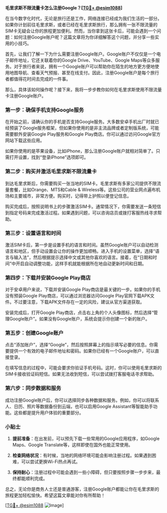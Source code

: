 **毛里求斯不限流量卡怎么注册Google？[[TG💪+ @esim1088](https://t.me/s/esim1088)]**

在当今数字化时代，无论是旅行还是工作，网络连接已经成为我们生活的一部分。如果你计划前往毛里求斯，或者已经在毛里求斯旅行，那么拥有一张不限流量的SIM卡无疑会让你的旅程更加便利。然而，当你拿到这张卡后，可能会遇到一个问题：如何注册Google账户呢？这篇文章将为你详细解答这个问题，并分享一些实用的小技巧。

首先，让我们了解一下为什么需要注册Google账户。Google账户不仅仅是一个电子邮件地址，它还关联着你的Google Drive、YouTube、Google Maps等众多服务。对于旅行者来说，拥有一个Google账户可以帮助你在陌生的地方更方便地使用地图导航、查看天气预报、甚至在线支付。因此，注册Google账户是每个旅行者都值得花时间去完成的一件事。

那么，具体该如何操作呢？接下来，我将一步步教你如何在毛里求斯使用不限流量卡注册Google账户。

### 第一步：确保手机支持Google服务

在开始之前，请确认你的手机是否支持Google服务。大多数安卓手机出厂时就已经预装了Google服务框架，但如果你使用的是非主流品牌或者定制版系统，可能需要额外安装Google Play服务和Google Play商店。你可以通过访问Google官方网站下载这些应用。

如果你使用的是苹果设备，比如iPhone，那么注册Google账户就相对简单了。只需打开设置，找到“登录iPhone”选项即可。

### 第二步：购买并激活毛里求斯不限流量卡

到达毛里求斯后，你需要购买一张当地的SIM卡。毛里求斯有多家公司提供不限流量套餐，比如Orange、MTS和Cable & Wireless等。这些公司的营业网点遍布机场和主要城市，非常方便。购买时，记得带上护照以便登记信息。

购买完成后，按照说明书上的步骤激活SIM卡。通常情况下，你需要发送一条短信到指定号码来完成激活过程。如果遇到问题，可以咨询店员或拨打客服热线寻求帮助。

### 第三步：设置语言和时间

激活SIM卡后，第一步是设置手机的语言和时间。虽然Google账户可以自动检测语言和地区，但手动设置会让你的操作更加顺畅。进入手机的设置菜单，选择“语言与输入法”，然后根据提示选择中文或其他你喜欢的语言。接着，在“日期和时间”中开启自动调整功能，这样手机就能根据所在地自动更新时间和日期。

### 第四步：下载并安装Google Play商店

对于安卓用户来说，下载并安装Google Play商店是最关键的一步。如果你的手机没有预装Google Play商店，可以通过浏览器访问Google Play官网下载APK文件。不过要注意，下载APK文件存在一定的风险，建议从官方渠道获取。

安装完成后，打开Google Play商店，点击右上角的个人头像图标，然后选择“管理Google账户”。如果没有Google账户，系统会提示你创建一个新的账户。

### 第五步：创建Google账户

点击“添加账户”，选择“Google”，然后按照屏幕上的指示填写必要的信息。你需要提供一个有效的电子邮件地址和密码。如果你已经有一个Google账户，可以直接登录。

在填写信息的过程中，可能会要求你验证手机号码。这时，你可以使用毛里求斯的SIM卡接收验证码短信。如果无法收到短信，可以尝试拨打客服电话寻求帮助。

### 第六步：同步数据和服务

成功注册Google账户后，你可以选择同步各种数据和服务。例如，你可以将联系人、日历、照片等数据备份到云端，也可以启用Google Assistant等智能助手功能。这些都是提升用户体验的重要部分。

### 小贴士

1. **提前准备**：在出发前，可以预先下载一些常用的Google应用程序，如Google Maps、Google Translate等，这样即使在国外也能正常使用。
   
2. **检查网络状况**：有时候，当地的网络环境可能会影响注册过程。如果遇到困难，可以尝试更换Wi-Fi热点再试。

3. **保持耐心**：注册过程中可能会遇到一些小障碍，但只要按照步骤一步步来，最终都能顺利完成。

总之，无论你是商务人士还是普通游客，注册Google账户都能让你在毛里求斯的旅程更加轻松愉快。希望这篇文章能对你有所帮助！

[[TG💪+ @esim1088](https://t.me/s/esim1088) ![Image](https://i.postimg.cc/4NQfJmqS/Snipaste-2025-05-13-00-14-12.png)]